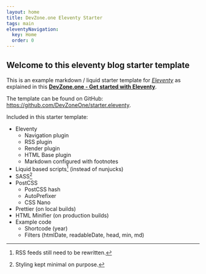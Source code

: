 ```yaml
---
layout: home
title: DevZone.one Eleventy Starter
tags: main
eleventyNavigation:
  key: Home
  order: 0
---
```


## Welcome to this eleventy blog starter template

This is an example markdown / liquid starter template for _[Eleventy](https://11ty.dev)_ as explained in this **[DevZone.one - Get started with Eleventy](https://devzone.one/posts/get-started-with-eleventy)**.

The template can be found on GitHub: <https://github.com/DevZoneOne/starter.eleventy>.

Included in this starter template:

- Eleventy
  - Navigation plugin
  - RSS plugin
  - Render plugin
  - HTML Base plugin
  - Markdown configured with footnotes
- Liquid based scripts[^feeds] (instead of nunjucks)
- SASS[^styling]
- PostCSS
  - PostCSS hash
  - AutoPrefixer
  - CSS Nano
- Prettier (on local builds)
- HTML Minifier (on production builds)
- Example code
  - Shortcode (year)
  - Filters (htmlDate, readableDate, head, min, md)

[^styling]: Styling kept minimal on purpose.
[^feeds]: RSS feeds still need to be rewritten.
